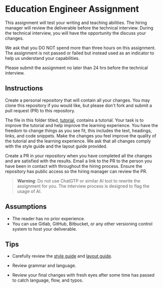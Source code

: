 # Education Engineer Assignment

This assignment will test your writing and teaching abilities. The hiring manager will review the deliverable before the technical interview. During the technical interview, you will have the opportunity the discuss your changes.

We ask that you DO NOT spend more than three hours on this assignment.  The assignment is not passed or failed but instead used as an indicator to help us understand your capabilities. 

Please submit the assignment no later than 24 hrs before the technical interview.

## Instructions

Create a personal repository that will contain all your changes. You may clone this repository if you would like, but please don't fork and submit a pull request (PR) to this repository.

The file in this folder titled, [tutorial](tutorial.md), contains a tutorial. Your task is to improve the tutorial and help improve the learning experience. You have the freedom to change things as you see fit, this includes the text, headings, links, and code snippets. Make the changes you feel improve the quality of the tutorial and the learning experience. 
We ask that all changes comply with the style guide and the layout guide provided.

Create a PR in your repository when you have completed all the changes and are satisfied with the results. Email a link to the PR to the person you have been in contact with throughout the hiring process. Ensure the repository has public access so the hiring manager can review the PR. 

>**Warning**: Do not use ChatGTP or similar AI tool to rewrite the assignment for you. The interview process is designed to flag the usage of AI.

## Assumptions
- The reader has no prior experience.
- You can use Gitlab, GitHub, Bitbucket, or any other versioning control system to host your deliverable.


## Tips

- Carefully review the [style guide](../style_guide.md) and [layout guide](./layout.md).

- Review grammar and language.

- Review your final changes with fresh eyes after some time has passed to catch language, flow, and typos.
